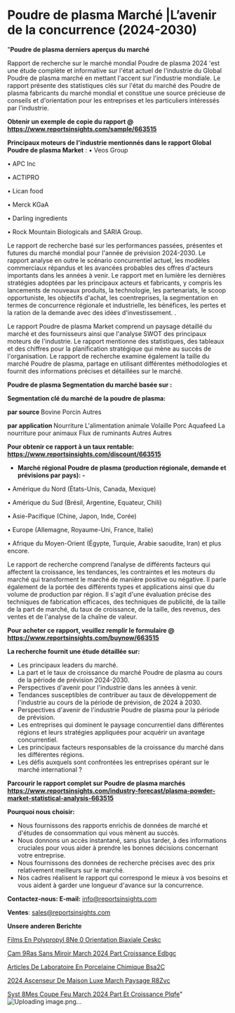 # Poudre de plasma Marché |L’avenir de la concurrence (2024-2030)

"<strong>Poudre de plasma derniers aperçus du marché</strong>

Rapport de recherche sur le marché mondial Poudre de plasma 2024 'est une étude complète et informative sur l'état actuel de l'industrie du Global Poudre de plasma marché en mettant l'accent sur l'industrie mondiale. Le rapport présente des statistiques clés sur l'état du marché des Poudre de plasma fabricants du marché mondial et constitue une source précieuse de conseils et d'orientation pour les entreprises et les particuliers intéressés par l'industrie.

<strong>Obtenir un exemple de copie du rapport @ <a href=https://www.reportsinsights.com/sample/663515>https://www.reportsinsights.com/sample/663515</a></strong>

<strong>Principaux moteurs de l'industrie mentionnés dans le rapport Global Poudre de plasma Market</strong> :
• Veos Group

• APC Inc

• ACTIPRO

• Lican food

• Merck KGaA

• Darling ingredients

• Rock Mountain Biologicals and SARIA Group.

Le rapport de recherche basé sur les performances passées, présentes et futures du marché mondial pour l'année de prévision 2024-2030. Le rapport analyse en outre le scénario concurrentiel actuel, les modèles commerciaux répandus et les avancées probables des offres d'acteurs importants dans les années à venir. Le rapport met en lumière les dernières stratégies adoptées par les principaux acteurs et fabricants, y compris les lancements de nouveaux produits, la technologie, les partenariats, le scoop opportuniste, les objectifs d'achat, les coentreprises, la segmentation en termes de concurrence régionale et industrielle, les bénéfices, les pertes et la ration de la demande avec des idées d'investissement. .

Le rapport Poudre de plasma Market comprend un paysage détaillé du marché et des fournisseurs ainsi que l'analyse SWOT des principaux moteurs de l'industrie. Le rapport mentionne des statistiques, des tableaux et des chiffres pour la planification stratégique qui mène au succès de l'organisation. Le rapport de recherche examine également la taille du marché Poudre de plasma, partage en utilisant différentes méthodologies et fournit des informations précises et détaillées sur le marché.

<strong>Poudre de plasma Segmentation du marché basée sur :</strong>

<strong> Segmentation clé du marché de la poudre de plasma: </strong>

<strong> par source </strong>
Bovine
Porcin
Autres

<strong> par application </strong>
Nourriture
L'alimentation animale
Volaille
Porc
Aquafeed
La nourriture pour animaux
Flux de ruminants
Autres
Autres

<strong>Pour obtenir ce rapport à un taux rentable: <a href=https://www.reportsinsights.com/discount/663515>https://www.reportsinsights.com/discount/663515</a></strong>
<ul>
  <li><strong>Marché régional Poudre de plasma (production régionale, demande et prévisions par pays): -</strong></li>
</ul>
• Amérique du Nord (États-Unis, Canada, Mexique)

• Amérique du Sud (Brésil, Argentine, Equateur, Chili)

• Asie-Pacifique (Chine, Japon, Inde, Corée)

• Europe (Allemagne, Royaume-Uni, France, Italie)

• Afrique du Moyen-Orient (Égypte, Turquie, Arabie saoudite, Iran) et plus encore.

Le rapport de recherche comprend l’analyse de différents facteurs qui affectent la croissance, les tendances, les contraintes et les moteurs du marché qui transforment le marché de manière positive ou négative. Il parle également de la portée des différents types et applications ainsi que du volume de production par région. Il s'agit d'une évaluation précise des techniques de fabrication efficaces, des techniques de publicité, de la taille de la part de marché, du taux de croissance, de la taille, des revenus, des ventes et de l'analyse de la chaîne de valeur.

<strong>Pour acheter ce rapport, veuillez remplir le formulaire @   <a href=https://www.reportsinsights.com/buynow/663515>https://www.reportsinsights.com/buynow/663515</a></strong>

<strong>La recherche fournit une étude détaillée sur:</strong>
<ul>
  <li>Les principaux leaders du marché.</li>
  <li>La part et le taux de croissance du marché Poudre de plasma au cours de la période de prévision 2024-2030.</li>
  <li>Perspectives d'avenir pour l'industrie dans les années à venir.</li>
  <li>Tendances susceptibles de contribuer au taux de développement de l'industrie au cours de la période de prévision, de 2024 à 2030.</li>
  <li>Perspectives d'avenir de l'industrie Poudre de plasma pour la période de prévision.</li>
  <li>Les entreprises qui dominent le paysage concurrentiel dans différentes régions et leurs stratégies appliquées pour acquérir un avantage concurrentiel.</li>
  <li>Les principaux facteurs responsables de la croissance du marché dans les différentes régions.</li>
  <li>Les défis auxquels sont confrontées les entreprises opérant sur le marché international ?</li>
</ul>

<strong>Parcourir le rapport complet sur Poudre de plasma marchés <a href=https://www.reportsinsights.com/industry-forecast/plasma-powder-market-statistical-analysis-663515>https://www.reportsinsights.com/industry-forecast/plasma-powder-market-statistical-analysis-663515</a></strong>

<strong>Pourquoi nous choisir:</strong>
<ul>
  <li>Nous fournissons des rapports enrichis de données de marché et d'études de consommation qui vous mènent au succès.</li>
  <li>Nous donnons un accès instantané, sans plus tarder, à des informations cruciales pour vous aider à prendre les bonnes décisions concernant votre entreprise.</li>
  <li>Nous fournissons des données de recherche précises avec des prix relativement meilleurs sur le marché.</li>
  <li>Nos cadres réalisent le rapport qui correspond le mieux à vos besoins et vous aident à garder une longueur d'avance sur la concurrence.</li>
</ul>
<strong>Contactez-nous:
</strong><strong>E-mail:</strong> <a href=mailto:info@reportsinsights.com>info@reportsinsights.com</a>

<strong>Ventes</strong>: <a href=mailto:sales@reportsinsights.com>sales@reportsinsights.com</a>

<strong>Unsere anderen Berichte</strong>

<a href=https://www.linkedin.com/pulse/films-en-polypropyl%C3%A8ne-%C3%A0-orientation-biaxiale-ceskc/>Films En Polypropyl 8Ne  0 Orientation Biaxiale Ceskc</a>

<a href=https://www.linkedin.com/pulse/cam%C3%A9ras-sans-miroir-march%C3%A9-2024-part-croissance-edbgc/>Cam 9Ras Sans Miroir March 2024 Part Croissance Edbgc</a>

<a href=https://www.linkedin.com/pulse/articles-de-laboratoire-en-porcelaine-chimique-bsa2c/>Articles De Laboratoire En Porcelaine Chimique Bsa2C</a>

<a href=https://www.linkedin.com/pulse/2024-ascenseur-de-maison-luxe-march%C3%A9-paysage-r8zvc/>2024 Ascenseur De Maison Luxe March Paysage R8Zvc</a>

<a href=https://www.linkedin.com/pulse/syst%C3%A8mes-coupe-feu-march%C3%A9-2024-part-et-croissance-plqfe/>Syst 8Mes Coupe Feu March 2024 Part Et Croissance Plqfe</a>"
![Uploading image.png…]()
